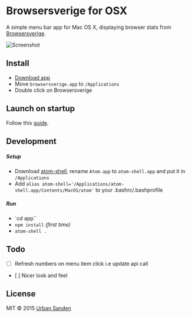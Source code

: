 # Browsersverige for OSX

A simple menu bar app for Mac OS X, displaying browser stats from [Browsersverige](http://browsersverige.se/).

![Screenshot](http://labs.urre.me/images/browsersverige-osx.jpg)

## Install

+ [Download app](http://browsersverige.se/apps)
+ Move ``browsersverige.app`` to ``/Applications``
+ Double click on Browsersverige

## Launch on startup

Follow this [guide](https://github.com/sindresorhus/guides/blob/master/launch-app-on-startup-osx.md).

## Development

##### Setup

- Download [atom-shell](https://github.com/atom/atom-shell/releases), rename `Atom.app` to `atom-shell.app` and put it in `/Applications`
- Add `alias atom-shell='/Applications/atom-shell.app/Contents/MacOS/atom'` to your .bashrc/.bashprofile

##### Run

- `cd app``
- `npm install` *(first time)*
- `atom-shell .`

## Todo
- [ ] Refresh numbers on menu item click i.e update api call
- [ ] Nicer look and feel

## License

MIT © 2015 [Urban Sanden](http://twitter.com/urre)